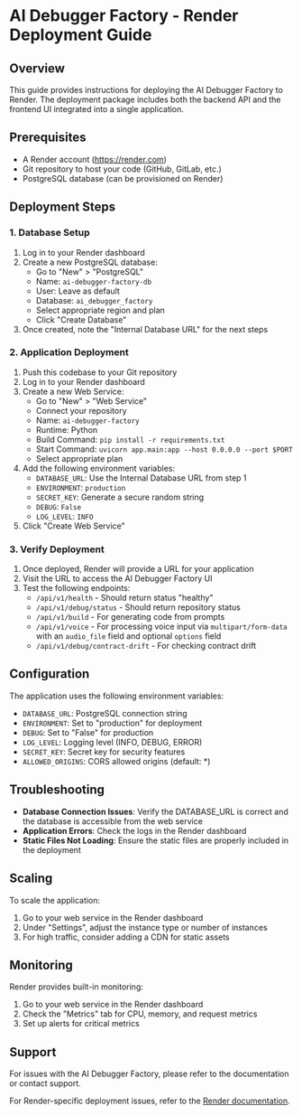 # AI Debugger Factory - Render Deployment Guide

## Overview

This guide provides instructions for deploying the AI Debugger Factory to Render. The deployment package includes both the backend API and the frontend UI integrated into a single application.

## Prerequisites

- A Render account (https://render.com)
- Git repository to host your code (GitHub, GitLab, etc.)
- PostgreSQL database (can be provisioned on Render)

## Deployment Steps

### 1. Database Setup

1. Log in to your Render dashboard
2. Create a new PostgreSQL database:
   - Go to "New" > "PostgreSQL"
   - Name: `ai-debugger-factory-db`
   - User: Leave as default
   - Database: `ai_debugger_factory`
   - Select appropriate region and plan
   - Click "Create Database"
3. Once created, note the "Internal Database URL" for the next steps

### 2. Application Deployment

1. Push this codebase to your Git repository
2. Log in to your Render dashboard
3. Create a new Web Service:
   - Go to "New" > "Web Service"
   - Connect your repository
   - Name: `ai-debugger-factory`
   - Runtime: Python
   - Build Command: `pip install -r requirements.txt`
   - Start Command: `uvicorn app.main:app --host 0.0.0.0 --port $PORT`
   - Select appropriate plan
4. Add the following environment variables:
   - `DATABASE_URL`: Use the Internal Database URL from step 1
   - `ENVIRONMENT`: `production`
   - `SECRET_KEY`: Generate a secure random string
   - `DEBUG`: `False`
   - `LOG_LEVEL`: `INFO`
5. Click "Create Web Service"

### 3. Verify Deployment

1. Once deployed, Render will provide a URL for your application
2. Visit the URL to access the AI Debugger Factory UI
3. Test the following endpoints:
   - `/api/v1/health` - Should return status "healthy"
   - `/api/v1/debug/status` - Should return repository status
   - `/api/v1/build` - For generating code from prompts
   - `/api/v1/voice` - For processing voice input via `multipart/form-data` with an `audio_file` field and optional `options` field
   - `/api/v1/debug/contract-drift` - For checking contract drift

## Configuration

The application uses the following environment variables:

- `DATABASE_URL`: PostgreSQL connection string
- `ENVIRONMENT`: Set to "production" for deployment
- `DEBUG`: Set to "False" for production
- `LOG_LEVEL`: Logging level (INFO, DEBUG, ERROR)
- `SECRET_KEY`: Secret key for security features
- `ALLOWED_ORIGINS`: CORS allowed origins (default: *)

## Troubleshooting

- **Database Connection Issues**: Verify the DATABASE_URL is correct and the database is accessible from the web service
- **Application Errors**: Check the logs in the Render dashboard
- **Static Files Not Loading**: Ensure the static files are properly included in the deployment

## Scaling

To scale the application:
1. Go to your web service in the Render dashboard
2. Under "Settings", adjust the instance type or number of instances
3. For high traffic, consider adding a CDN for static assets

## Monitoring

Render provides built-in monitoring:
1. Go to your web service in the Render dashboard
2. Check the "Metrics" tab for CPU, memory, and request metrics
3. Set up alerts for critical metrics

## Support

For issues with the AI Debugger Factory, please refer to the documentation or contact support.

For Render-specific deployment issues, refer to the [Render documentation](https://render.com/docs).
